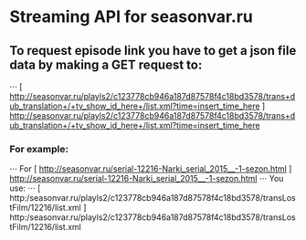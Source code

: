 # Streaming API for seasonvar.ru
## To request episode link you have to get a json file data by making a GET request to:
⋅⋅⋅ [ http://seasonvar.ru/playls2/c123778cb946a187d87578f4c18bd3578/trans+dub_translation+/+tv_show_id_here+/list.xml?time=insert_time_here ] http://seasonvar.ru/playls2/c123778cb946a187d87578f4c18bd3578/trans+dub_translation+/+tv_show_id_here+/list.xml?time=insert_time_here
### For example:
⋅⋅⋅ For [ http://seasonvar.ru/serial-12216-Narki_serial_2015__-1-sezon.html ] http://seasonvar.ru/serial-12216-Narki_serial_2015__-1-sezon.html
⋅⋅⋅ You use:
⋅⋅⋅ [ http:/seasonvar.ru/playls2/c123778cb946a187d87578f4c18bd3578/transLostFilm/12216/list.xml ] http:/seasonvar.ru/playls2/c123778cb946a187d87578f4c18bd3578/transLostFilm/12216/list.xml
